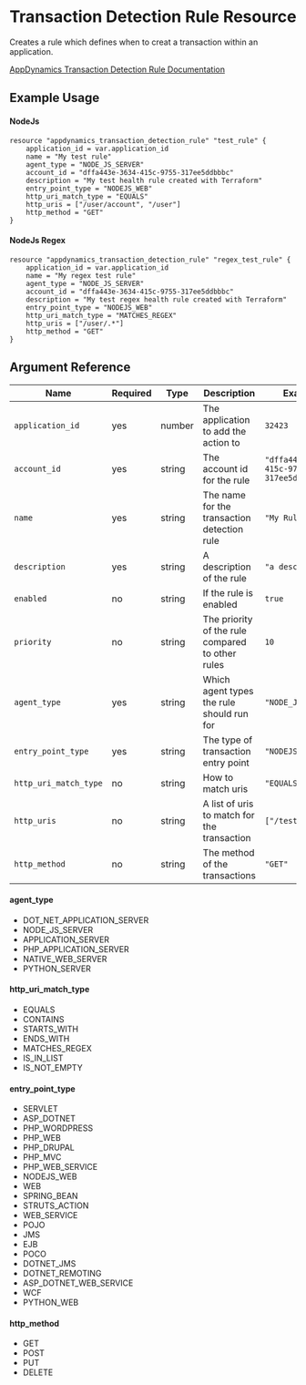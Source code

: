# Transaction Detection Rule Resource

Creates a rule which defines when to creat a transaction within an application.

[AppDynamics Transaction Detection Rule Documentation](https://docs.appdynamics.com/display/PRO45/Transaction+Detection+Rules)  

## Example Usage

#### NodeJs

```hcl
resource "appdynamics_transaction_detection_rule" "test_rule" {
    application_id = var.application_id
    name = "My test rule"
    agent_type = "NODE_JS_SERVER"
    account_id = "dffa443e-3634-415c-9755-317ee5ddbbbc"
    description = "My test health rule created with Terraform"
    entry_point_type = "NODEJS_WEB"
    http_uri_match_type = "EQUALS"
    http_uris = ["/user/account", "/user"]
    http_method = "GET"
}
```

#### NodeJs Regex

```hcl
resource "appdynamics_transaction_detection_rule" "regex_test_rule" {
    application_id = var.application_id
    name = "My regex test rule"
    agent_type = "NODE_JS_SERVER"
    account_id = "dffa443e-3634-415c-9755-317ee5ddbbbc"
    description = "My test regex health rule created with Terraform"
    entry_point_type = "NODEJS_WEB"
    http_uri_match_type = "MATCHES_REGEX"
    http_uris = ["/user/.*"]
    http_method = "GET"
}
```

## Argument Reference

|Name|Required|Type|Description|Example|
|----|--------|----|-----------|-------|
|`application_id`|yes|number|The application to add the action to|`32423`|
|`account_id`|yes|string|The account id for the rule|`"dffa443e-3634-415c-9755-317ee5ddbbbc"`|
|`name`|yes|string|The name for the transaction detection rule|`"My Rule"`|
|`description`|yes|string|A description of the rule|`"a description"`|
|`enabled`|no|string|If the rule is enabled|`true`|
|`priority`|no|string|The priority of the rule compared to other rules|`10`|
|`agent_type`|yes|string|Which agent types the rule should run for|`"NODE_JS_SERVER"`|
|`entry_point_type`|yes|string|The type of transaction entry point|`"NODEJS_WEB"`|
|`http_uri_match_type`|no|string|How to match uris|`"EQUALS"`|
|`http_uris`|no|string|A list of uris to match for the transaction|`["/test"]`|
|`http_method`|no|string|The method of the transactions|`"GET"`|


#### agent_type
- DOT_NET_APPLICATION_SERVER
- NODE_JS_SERVER
- APPLICATION_SERVER
- PHP_APPLICATION_SERVER
- NATIVE_WEB_SERVER
- PYTHON_SERVER

#### http_uri_match_type
- EQUALS
- CONTAINS
- STARTS_WITH
- ENDS_WITH
- MATCHES_REGEX
- IS_IN_LIST
- IS_NOT_EMPTY

#### entry_point_type
- SERVLET
- ASP_DOTNET
- PHP_WORDPRESS
- PHP_WEB
- PHP_DRUPAL
- PHP_MVC
- PHP_WEB_SERVICE
- NODEJS_WEB
- WEB
- SPRING_BEAN
- STRUTS_ACTION
- WEB_SERVICE
- POJO
- JMS
- EJB
- POCO
- DOTNET_JMS
- DOTNET_REMOTING
- ASP_DOTNET_WEB_SERVICE
- WCF
- PYTHON_WEB

#### http_method
- GET
- POST
- PUT
- DELETE